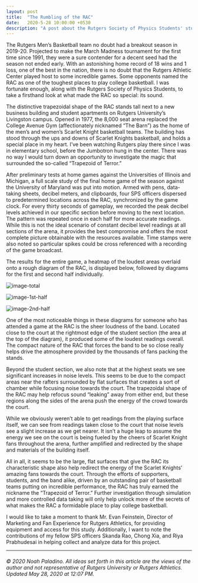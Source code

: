 ```yaml
---
layout: post
title:  "The Rumbling of the RAC"
date:   2020-5-28 10:00:00 +0530
description: "A post about the Rutgers Society of Physics Students' study of the sound characteristics of the Rutgers Athletic Center."
---
```


The Rutgers Men’s Basketball team no doubt had a breakout season in 2019-20. Projected to make the March Madness tournament for the first time since 1991, they were a sure contender for a decent seed had the season not ended early. With an astonishing home record of 18 wins and 1 loss, one of the best in the nation, there is no doubt that the Rutgers Athletic Center played host to some incredible games. Some opponents named the RAC as one of the toughest places to play college basketball. I was fortunate enough, along with the Rutgers Society of Physics Students, to take a firsthand look at what made the RAC so special: its sound. 

The distinctive trapezoidal shape of the RAC stands tall next to a new business building and student apartments on Rutgers University’s Livingston campus. Opened in 1977, the 8,000 seat arena replaced the College Avenue Gym (affectionately nicknamed “The Barn”) as the home of the men’s and women’s Scarlet Knight basketball teams. The building has stood through the ups and downs of Scarlet Knights basketball, and holds a special place in my heart. I’ve been watching Rutgers play there since I was in elementary school, before the Jumbotron hung in the center. There was no way I would turn down an opportunity to investigate the magic that surrounded the so-called “Trapezoid of Terror.”

After preliminary tests at home games against the Universities of Illinois and Michigan, a full scale study of the final home game of the season against the University of Maryland was put into motion. Armed with pens, data-taking sheets, decibel meters, and clipboards, four SPS officers dispersed to predetermined locations across the RAC, synchronized by the game clock. For every thirty seconds of gameplay, we recorded the peak decibel levels achieved in our specific section before moving to the next location. The pattern was repeated once in each half for more accurate readings. While this is not the ideal scenario of constant decibel level readings at all sections of the arena, it provides the best compromise and offers the most complete picture obtainable with the resources available. Time stamps were also noted so particular spikes could be cross referenced with a recording of the game broadcast.

The results for the entire game, a heatmap of the loudest areas overlaid onto a rough diagram of the RAC, is displayed below, followed by diagrams for the first and second half individually.


![image-total](https://www.noahpaladino.com/blog/assets/posts/2020-05-28-RAC/total_with_backdrop_hot_r.png)

![image-1st-half](https://www.noahpaladino.com/blog/assets/posts/2020-05-28-RAC/first_half_with_backdrop_hot_r.png)

![image-2nd-half](https://www.noahpaladino.com/blog/assets/posts/2020-05-28-RAC/second_half_with_backdrop_hot_r.png)


One of the most noticeable things in these diagrams for someone who has attended a game at the RAC is the sheer loudness of the band. Located close to the court at the rightmost edge of the student section (the area at the top of the diagram), it produced some of the loudest readings overall. The compact nature of the RAC that forces the band to be so close really helps drive the atmosphere provided by the thousands of fans packing the stands. 

Beyond the student section, we also note that at the highest seats we see significant increases in noise levels. This seems to be due to the compact areas near the rafters surrounded by flat surfaces that creates a sort of chamber while focusing noise towards the court. The trapezoidal shape of the RAC may help refocus sound “leaking” away from either end, but these regions along the sides of the arena push the energy of the crowd towards the court. 

While we obviously weren’t able to get readings from the playing surface itself, we can see from readings taken close to the court that noise levels see a slight increase as we get nearer. It isn’t a huge leap to assume the energy we see on the court is being fueled by the cheers of Scarlet Knight fans throughout the arena, further amplified and redirected by the shape and materials of the building itself.

All in all, it seems to be the large, flat surfaces that give the RAC its characteristic shape also help redirect the energy of the Scarlet Knights’ amazing fans towards the court. Through the efforts of supporters, students, and the band alike, driven by an outstanding pair of basketball teams putting on incredible performance, the RAC has truly earned the nickname the “Trapezoid of Terror.” Further investigation through simulation and more controlled data taking will only help unlock more of the secrets of what makes the RAC a formidable place to play college basketball.

I would like to take a moment to thank Mr. Evan Feinstein, Director of Marketing and Fan Experience for Rutgers Athletics, for providing equipment and access for this study. Additionally, I want to note the contributions of my fellow SPS officers Skanda Rao, Chong Xia, and Riya Prabhudesai in helping collect and analyze data for this project.

---
###### © 2020 Noah Paladino. All ideas set forth in this article are the views of the author and not representative of Rutgers University or Rutgers Athletics. Updated May 28, 2020 at 12:07 PM. 